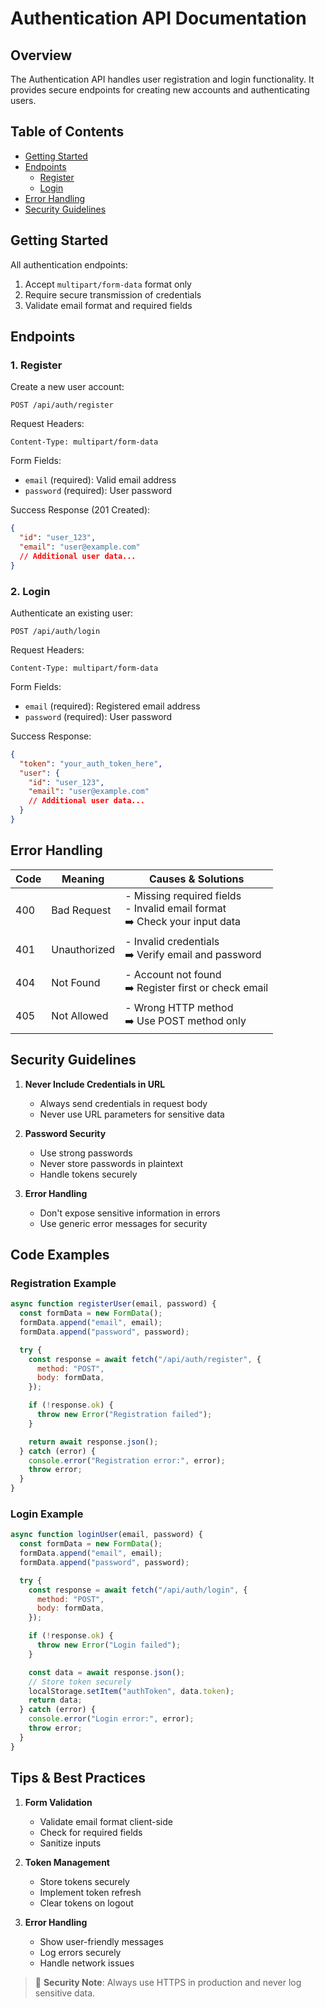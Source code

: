 # Authentication API Documentation

## Overview

The Authentication API handles user registration and login functionality. It provides secure endpoints for creating new accounts and authenticating users.

## Table of Contents

- [Getting Started](#getting-started)
- [Endpoints](#endpoints)
  - [Register](#1-register)
  - [Login](#2-login)
- [Error Handling](#error-handling)
- [Security Guidelines](#security-guidelines)

## Getting Started

All authentication endpoints:

1. Accept `multipart/form-data` format only
2. Require secure transmission of credentials
3. Validate email format and required fields

## Endpoints

### 1. Register

Create a new user account:

```http
POST /api/auth/register
```

Request Headers:

```
Content-Type: multipart/form-data
```

Form Fields:

- `email` (required): Valid email address
- `password` (required): User password

Success Response (201 Created):

```json
{
  "id": "user_123",
  "email": "user@example.com"
  // Additional user data...
}
```

### 2. Login

Authenticate an existing user:

```http
POST /api/auth/login
```

Request Headers:

```
Content-Type: multipart/form-data
```

Form Fields:

- `email` (required): Registered email address
- `password` (required): User password

Success Response:

```json
{
  "token": "your_auth_token_here",
  "user": {
    "id": "user_123",
    "email": "user@example.com"
    // Additional user data...
  }
}
```

## Error Handling

| Code | Meaning      | Causes & Solutions                                                              |
| ---- | ------------ | ------------------------------------------------------------------------------- |
| 400  | Bad Request  | - Missing required fields<br>- Invalid email format<br>➡️ Check your input data |
| 401  | Unauthorized | - Invalid credentials<br>➡️ Verify email and password                           |
| 404  | Not Found    | - Account not found<br>➡️ Register first or check email                         |
| 405  | Not Allowed  | - Wrong HTTP method<br>➡️ Use POST method only                                  |

## Security Guidelines

1. **Never Include Credentials in URL**

   - Always send credentials in request body
   - Never use URL parameters for sensitive data

2. **Password Security**

   - Use strong passwords
   - Never store passwords in plaintext
   - Handle tokens securely

3. **Error Handling**
   - Don't expose sensitive information in errors
   - Use generic error messages for security

## Code Examples

### Registration Example

```javascript
async function registerUser(email, password) {
  const formData = new FormData();
  formData.append("email", email);
  formData.append("password", password);

  try {
    const response = await fetch("/api/auth/register", {
      method: "POST",
      body: formData,
    });

    if (!response.ok) {
      throw new Error("Registration failed");
    }

    return await response.json();
  } catch (error) {
    console.error("Registration error:", error);
    throw error;
  }
}
```

### Login Example

```javascript
async function loginUser(email, password) {
  const formData = new FormData();
  formData.append("email", email);
  formData.append("password", password);

  try {
    const response = await fetch("/api/auth/login", {
      method: "POST",
      body: formData,
    });

    if (!response.ok) {
      throw new Error("Login failed");
    }

    const data = await response.json();
    // Store token securely
    localStorage.setItem("authToken", data.token);
    return data;
  } catch (error) {
    console.error("Login error:", error);
    throw error;
  }
}
```

## Tips & Best Practices

1. **Form Validation**

   - Validate email format client-side
   - Check for required fields
   - Sanitize inputs

2. **Token Management**

   - Store tokens securely
   - Implement token refresh
   - Clear tokens on logout

3. **Error Handling**
   - Show user-friendly messages
   - Log errors securely
   - Handle network issues

> 🔐 **Security Note**: Always use HTTPS in production and never log sensitive data.
